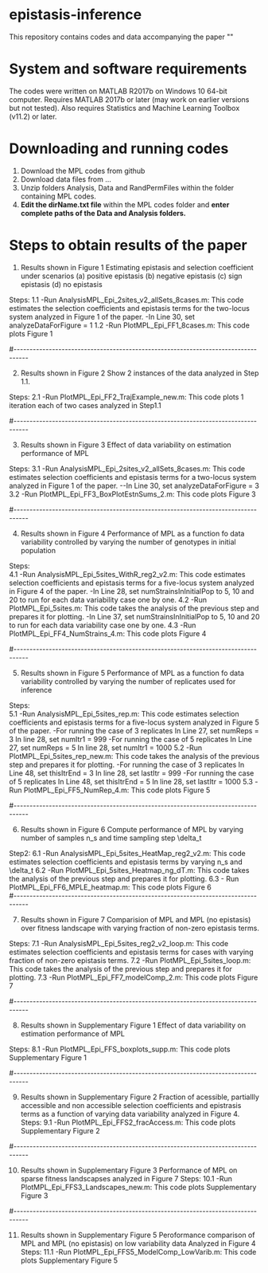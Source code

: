 # epistasis-inference



This repository contains codes and data accompanying the paper ""






# System and software requirements

The codes were written on MATLAB R2017b on Windows 10 64-bit computer. Requires
MATLAB 2017b or later (may work on earlier versions but not tested). Also
requires Statistics and Machine Learning Toolbox (v11.2) or later.



# Downloading and running codes

1. Download the MPL codes from github
2. Download data files from ...
3. Unzip folders Analysis, Data and RandPermFiles within the folder containing
   MPL codes.
4. **Edit the dirName.txt file** within the MPL codes folder and **enter complete paths 
   of the Data and Analysis folders.**



# Steps to obtain results of the paper

1. Results shown in Figure 1 
   Estimating epistasis and selection coefficient under scenarios 
   (a) positive epistasis
   (b) negative epistasis
   (c) sign epistasis
   (d) no epistasis

Steps: 
1.1 -Run AnalysisMPL_Epi_2sites_v2_allSets_8cases.m: This code estimates the selection 
     coefficients and epistasis terms for the two-locus system analyzed in Figure 1 
     of the paper.
	-In Line 30, set analyzeDataForFigure = 1
1.2 -Run PlotMPL_Epi_FF1_8cases.m: This code plots Figure 1

#----------------------------------------------------------------------------------

2. Results shown in Figure 2
   Show 2 instances of the data analyzed in Step 1.1. 
   
Steps:
2.1 -Run PlotMPL_Epi_FF2_TrajExample_new.m: This code plots 1 iteration each of 
     two cases analyzed in Step1.1

#----------------------------------------------------------------------------------

3. Results shown in Figure 3
   Effect of data variability on estimation performance of MPL
   
Steps:
3.1 -Run AnalysisMPL_Epi_2sites_v2_allSets_8cases.m: This code estimates selection 
     coefficients and epistasis terms for a two-locus system analyzed in Figure 1 
     of the paper.
	--In Line 30, set analyzeDataForFigure = 3
3.2 -Run PlotMPL_Epi_FF3_BoxPlotEstnSums_2.m: This code plots Figure 3

#----------------------------------------------------------------------------------

4. Results shown in Figure 4
   Performance of MPL as a function fo data variability controlled by varying the 
   number of genotypes in initial population
   
Steps:   
4.1 -Run AnalysisMPL_Epi_5sites_WithR_reg2_v2.m: This code estimates selection
     coefficients and epistasis terms for a five-locus system analyzed in Figure 4
	 of the paper.
	-In Line 28, set numStrainsInInitialPop to 5, 10 and 20 to run for each 
	 data variability case one by one.
4.2 -Run PlotMPL_Epi_5sites.m: This code takes the analysis of the previous step
     and prepares it for plotting.
	-In Line 37, set numStrainsInInitialPop to 5, 10 and 20 to run for each 
	 data variability case one by one.
4.3 -Run PlotMPL_Epi_FF4_NumStrains_4.m: This code plots Figure 4
     
#----------------------------------------------------------------------------------

5. Results shown in Figure 5
   Performance of MPL as a function fo data variability controlled by varying the 
   number of replicates used for inference

Steps:   
5.1 -Run AnalysisMPL_Epi_5sites_rep.m: This code estimates selection
     coefficients and epistasis terms for a five-locus system analyzed in Figure 5
	 of the paper.
	-For running the case of 3 replicates
	 In Line 27, set numReps = 3
	 In line 28, set numItr1 = 999
	-For running the case of 5 replicates
	 In Line 27, set numReps = 5
	 In line 28, set numItr1 = 1000
5.2 -Run PlotMPL_Epi_5sites_rep_new.m: This code takes the analysis of the previous step
     and prepares it for plotting.
	-For running the case of 3 replicates
	 In Line 48, set thisItrEnd = 3
	 In line 28, set lastItr = 999
	-For running the case of 5 replicates
	 In Line 48, set thisItrEnd = 5
	 In line 28, set lastItr = 1000
5.3 -Run PlotMPL_Epi_FF5_NumRep_4.m: This code plots Figure 5	 
	
#----------------------------------------------------------------------------------

6. Results shown in Figure 6
   Compute performance of MPL by varying number of samples n_s and time sampling 
   step \delta_t
   
Step2:
6.1 -Run AnalysisMPL_Epi_5sites_HeatMap_reg2_v2.m: This code estimates selection
     coefficients and epistasis terms by varying n_s and \delta_t
6.2 -Run PlotMPL_Epi_5sites_Heatmap_ng_dT.m: This code takes the analysis of the
     previous step and prepares it for plotting.
6.3 - Run PlotMPL_Epi_FF6_MPLE_heatmap.m: This code plots Figure 6	 
#----------------------------------------------------------------------------------

7. Results shown in Figure 7
   Comparision of MPL and MPL (no epistasis) over fitness landscape with varying 
   fraction of non-zero epistasis terms.

Steps:
7.1 -Run AnalysisMPL_Epi_5sites_reg2_v2_loop.m: This code estimates selection
     coefficients and epistasis terms for cases with varying fraction of non-zero 
	 epistasis terms.
7.2 -Run PlotMPL_Epi_5sites_loop.m: This code takes the analysis of the
     previous step and prepares it for plotting.
7.3 -Run PlotMPL_Epi_FF7_modelComp_2.m: This code plots Figure 7

#----------------------------------------------------------------------------------

8. Results shown in Supplementary Figure 1
   Effect of data variability on estimation performance of MPL
   
Steps:
8.1 -Run PlotMPL_Epi_FFS_boxplots_supp.m: This code plots Supplementary Figure 1

#----------------------------------------------------------------------------------

9. Results shown in Supplementary Figure 2
   Fraction of acessible, partiallly accessible and non accessible 
   selection coefficients and epistrasis terms as a function of varying data 
   variability analyzed in Figure 4.
Steps:
9.1 -Run PlotMPL_Epi_FFS2_fracAccess.m: This code plots Supplementary Figure 2

#----------------------------------------------------------------------------------

10. Results shown in Supplementary Figure 3
    Performance of MPL on sparse fitness landscapses analyzed in Figure 7
Steps:
10.1 -Run PlotMPL_Epi_FFS3_Landscapes_new.m: This code plots Supplementary Figure 3

#----------------------------------------------------------------------------------

11. Results shown in Supplementary Figure 5
    Peroformance comparison of MPL and MPL (no epistasis) on low variability data 
	Analyzed in Figure 4
Steps:
11.1 -Run PlotMPL_Epi_FFS5_ModelComp_LowVarib.m: This code plots Supplementary Figure 5

